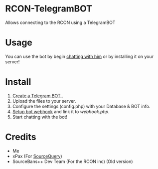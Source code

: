 # RCON-TelegramBOT
Allows connecting to the RCON using a TelegramBOT

# Usage
You can use the bot by begin [chatting with him](https://t.me/SM_API_BOT) or by installing it on your server!

# Install
1. [Create a Telegram BOT ](https://core.telegram.org/bots#3-how-do-i-create-a-bot).
2. Upload the files to your server.
3. Configure the settings (config.php) with your Database & BOT info.
4. [Setup bot webhook](https://core.telegram.org/bots/webhooks) and link it to *webhook.php*.
5. Start chatting with the bot!

# Credits
* Me
* xPax (For [SourceQuery](https://github.com/xPaw/PHP-Source-Query))
* SourceBans++ Dev Team (For the RCON inc) (Old version)
